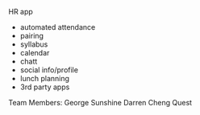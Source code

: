 
HR app
- automated attendance
- pairing
- syllabus
- calendar
- chatt
- social info/profile
- lunch planning
- 3rd party apps

Team Members:
George
Sunshine
Darren
Cheng
Quest

